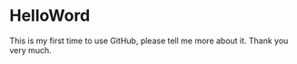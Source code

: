 # HelloWord
This is my first time to use GitHub, please tell me more about it. Thank you very 
much.
